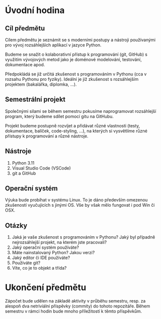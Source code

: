 # Úvodní hodina

## Cíl předmětu

Cílem předmětu je seznámit se s moderními postupy a nástroji používanými pro vývoj rozsáhlejších aplikací v jazyce Python.

Budeme se snažit o kolaborativní přístup k programování (git, GitHub) s využitím vývojových metod jako je doménové modelování, testování, dokumentace apod.

Předpokládá se již určitá zkušenost s programováním v Pythonu (cca v rozsahu Pythonu pro fyziky). Ideální je již zkušenost s rozsáhlejším projektem (bakalářka, diplomka, ...). 

## Semestrální projekt

Společnými silami se během semestru pokusíme naprogramovat rozsáhlejší program, který budeme sdílet pomocí gitu na GitHubu.

Projekt budeme postupně rozvíjet a přidávat různé vlastnosti (testy, dokumentace, balíček, code-styling, ...), na kterých si vysvětlíme různé přístupy k programování a různé nástroje.

## Nástroje

1. Python 3.11
2. Visual Studio Code (VSCode)
3. git a GitHub

## Operační systém

Výuka bude probíhat v systému Linux. To je dáno především omezenou zkušeností vyučujících s jinými OS. Vše by však mělo fungovat i pod Win či OSX.

## Otázky

1. Jaká je vaše zkušenost s programováním v Pythonu? Jaký byl případně nejrozsáhlejší projekt, na kterém jste pracovali?
2. Jaký operační systém používáte?
3. Máte nainstalovaný Python? Jakou verzi?
4. Jaký editor či IDE používáte?
5. Používáte git?
6. Víte, co je to objekt a třída?

# Ukončení předmětu

Zápočet bude udělen na základě aktivity v průběhu semestru, resp. za alespoň dva netriviální příspěvky (commity) do tohoto repozitáře. Během semestru v rámci hodin bude mnoho příležitostí k těmto příspěvkům.
